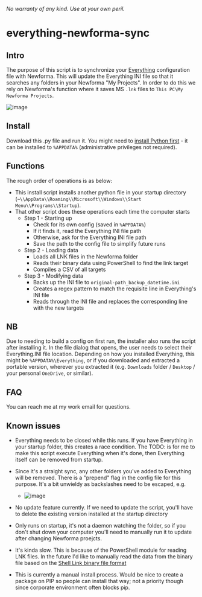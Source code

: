 *No warranty of any kind. Use at your own peril.*

# everything-newforma-sync
## Intro
The purpose of this script is to synchronize your [Everything](https://www.voidtools.com/) configuration file with Newforma. This will update the Everything INI file so that it searches any folders in your Newforma "My Projects". In order to do this we rely on Newforma's function where it saves MS `.lnk` files to `This PC\My Newforma Projects`.

![image](https://github.com/KaiStarkk/everything-newforma-sync/assets/1722064/9bdc3fe2-5794-4d5a-8a89-7797ce578f81)

## Install
Download this .py file and run it.
You might need to [install Python first](https://www.python.org/downloads/) - it can be installed to `%APPDATA%` (administrative privileges not required).

## Functions
The rough order of operations is as below:
- This install script installs another python file in your startup directory (`~\\AppData\\Roaming\\Microsoft\\Windows\\Start Menu\\Programs\\Startup`).
- That other script does these operations each time the computer starts
    - Step 1 - Starting up
        - Check for its own config (saved in `%APPDATA%`)
        - If it finds it, read the Everything INI file path
        - Otherwise, ask for the Everything INI file path
        - Save the path to the config file to simplify future runs
    - Step 2 - Loading data
        - Loads all LNK files in the Newforma folder
        - Reads their binary data using PowerShell to find the link target
        - Compiles a CSV of all targets
    - Step 3 - Modifying data
        - Backs up the INI file to `original-path_backup_datetime.ini` 
        - Creates a regex pattern to match the requisite line in Everything's INI file
        - Reads through the INI file and replaces the corresponding line with the new targets

## NB
Due to needing to build a config on first run, the installer also runs the script after installing it. In the file dialog that opens, the user needs to select their Everything.INI file location. Depending on how you installed Everything, this might be `%APPDATA%\Everything`, or if you downloaded and extracted a portable version, wherever you extracted it (e.g. `Downloads` folder / `Desktop` / your personal `OneDrive`, or similar).

## FAQ
You can reach me at my work email for questions.

## Known issues
- Everything needs to be closed while this runs. If you have Everything in your startup folder, this creates a race condition. The TODO: is for me to make this script execute Everything when it's done, then Everything itself can be removed from startup.
- Since it's a straight sync, any other folders you've added to Everything will be removed. There is a "prepend" flag in the config file for this purpose. It's a bit unwieldy as backslashes need to be escaped, e.g.
    - ![image](https://github.com/KaiStarkk/everything-newforma-sync/assets/1722064/dd9d0ea9-9fec-4956-a91e-a45f7bceab60)

- No update feature currently. If we need to update the script, you'll have to delete the existing version installed at the startup directory 
- Only runs on startup, it's not a daemon watching the folder, so if you don't shut down your computer you'll need to manually run it to update after changing Newforma proejcts.
- It's kinda slow. This is because of the PowerShell module for reading LNK files. In the future I'd like to manually read the data from the binary file based on the [Shell Link binary file format](https://learn.microsoft.com/en-us/openspecs/windows_protocols/ms-shllink/16cb4ca1-9339-4d0c-a68d-bf1d6cc0f943)
- This is currently a manual install process. Would be nice to create a package on PIP so people can install that way; not a priority though since corporate environment often blocks pip.
